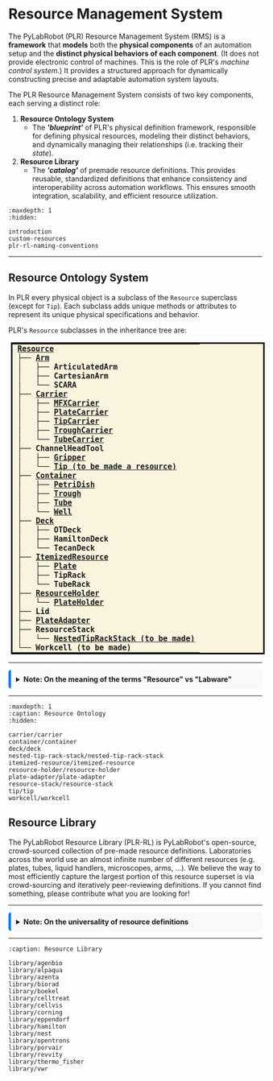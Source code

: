 # Resource Management System

The PyLabRobot (PLR) Resource Management System (RMS) is a **framework** that **models** both the **physical components** of an automation setup and the **distinct physical behaviors of each component**.
(It does not provide electronic control of machines.
This is the role of PLR's *machine control system*.)
It provides a structured approach for dynamically constructing precise and adaptable automation system layouts.

The PLR Resource Management System consists of two key components, each serving a distinct role:

1. **Resource Ontology System**
    - The ***'blueprint'*** of PLR's physical definition framework, responsible for defining physical resources, modeling their distinct behaviors, and dynamically managing their relationships (i.e. tracking their *state*).
2. **Resource Library**
    - The ***'catalog'*** of premade resource definitions.
    This provides reusable, standardized definitions that enhance consistency and interoperability across automation workflows.
    This ensures smooth integration, scalability, and efficient resource utilization.

```{toctree}
:maxdepth: 1
:hidden:

introduction
custom-resources
plr-rl-naming-conventions
```

----

## Resource Ontology System

In PLR every physical object is a subclass of the `Resource` superclass (except for `Tip`).
Each subclass adds unique methods or attributes to represent its unique physical specifications and behavior.

PLR's `Resource` subclasses in the inheritance tree are:
<style>
  .tree {
    border: 3px solid black;      /* Thick border around the entire table */
    border-collapse: collapse;    /* Ensures borders don’t double */
    background-color: #FAF3DD;    /* Light background */
    margin-left: 5px;             /* A bit of left margin */
  }

  .tree td {
    font-family: "Fira Code", monospace;  /* Code-like font */
    font-size: 15px;                     /* Matches code cell output */
    font-weight: bold;                   /* Make all text bold */
    line-height: 1.2;                    /* Slightly tighten vertical spacing */
    padding: 0 10px;                   /* Padding around each line */
    border: none;                        /* Remove inner borders */
    white-space: pre;                    /* Preserve spacing exactly */
  }
</style>

<table class="tree">
  <tr><td><a href="introduction.html">Resource</a></td></tr>
  <!-- Arm subtree -->
  <tr><td>├── <a href="deck/deck.html">Arm</a></td></tr>
  <tr><td>│   ├── ArticulatedArm</td></tr>
  <tr><td>│   ├── CartesianArm</td></tr>
  <tr><td>│   └── SCARA</td></tr>

  <!-- Carrier subtree -->
  <tr><td>├── <a href="carrier/carrier.html">Carrier</a></td></tr>
  <tr><td>│   ├── <a href="carrier/mfx-carrier/mfx_carrier.html">MFXCarrier</a></td></tr>
  <tr><td>│   ├── <a href="carrier/plate-carrier/plate_carrier.html">PlateCarrier</a></td></tr>
  <tr><td>│   ├── <a href="carrier/tip-carrier/tip-carrier.html">TipCarrier</a></td></tr>
  <tr><td>│   ├── <a href="carrier/trough-carrier/trough-carrier.html">TroughCarrier</a></td></tr>
  <tr><td>│   └── <a href="carrier/tube-carrier/tube-carrier.html">TubeCarrier</a></td></tr>

  <tr><td>├── ChannelHeadTool</td></tr>
  <tr><td>│   ├── <a href="container/trough/trough.html">Gripper</a></td></tr>
  <tr><td>│   └── <a href="resource-holder/plate-holder/plate-holder.html">Tip (to be made a resource)</a></td></tr>

  <!-- Container subtree -->
  <tr><td>├── <a href="container/container.html">Container</a></td></tr>
  <tr><td>│   ├── <a href="container/petri-dish/petri-dish.html">PetriDish</a></td></tr>
  <tr><td>│   ├── <a href="container/trough/trough.html">Trough</a></td></tr>
  <tr><td>│   ├── <a href="container/tube/tube.html">Tube</a></td></tr>
  <tr><td>│   └── <a href="container/well/well.html">Well</a></td></tr>

  <!-- Deck subtree -->
  <tr><td>├── <a href="deck/deck.html">Deck</a></td></tr>
  <tr><td>│   ├── OTDeck</td></tr>
  <tr><td>│   ├── HamiltonDeck</td></tr>
  <tr><td>│   └── TecanDeck</td></tr>


  <!-- ItemizedResource subtree -->
  <tr><td>├── <a href="itemized-resource/itemized-resource.html">ItemizedResource</a></td></tr>
  <tr><td>│   ├── <a href="itemized-resource/plate/plate.html">Plate</a></td></tr>
  <tr><td>│   ├── TipRack</td></tr>
  <tr><td>│   └── TubeRack</td></tr>

  <!-- ResourceHolder subtree -->
  <tr><td>├── <a href="resource-holder/resource-holder.html">ResourceHolder</a></td></tr>
  <tr><td>│   └── <a href="resource-holder/plate-holder/plate-holder.html">PlateHolder</a></td></tr>

  <!-- Others -->
  <tr><td>├── Lid</td></tr>
  <tr><td>├── <a href="plate-adapter/plate-adapter.html">PlateAdapter</a></td></tr>

  <tr><td>├── ResourceStack</td></tr>
  <tr><td>│   └── <a href="resource-holder/plate-holder/plate-holder.html">NestedTipRackStack (to be made)</a></td></tr>

  <tr><td>└── Workcell (to be made)</td></tr>
</table>

<hr>

<details style="background-color:#f8f9fa; border-left:5px solid #007bff; padding:10px; border-radius:5px;">
    <summary style="font-weight: bold; cursor: pointer;">Note: On the meaning of the terms "Resource" vs "Labware"</summary>
    <hr>
    <p>Most automation software systems or APIs (e.g. SDKs or GUIs) use the term "labware" to describe items on a machine's deck.
    However, in our discussions, it became evident that the term "labware" has different meanings to different stakeholders
    (e.g., "A plate is clearly labware, but is a liquid handler or a plate reader labware?").
    As a result, PLR avoids the ambiguous term "labware".</p>
    <p><u>Every physical item (describable via its <code>item_x</code>, <code>item_y</code>, <code>item_z</code>) is a "resource"</u>.</p>
</details>

<hr>

```{toctree}
:maxdepth: 1
:caption: Resource Ontology
:hidden:

carrier/carrier
container/container
deck/deck
nested-tip-rack-stack/nested-tip-rack-stack
itemized-resource/itemized-resource
resource-holder/resource-holder
plate-adapter/plate-adapter
resource-stack/resource-stack
tip/tip
workcell/workcell
```

## Resource Library

The PyLabRobot Resource Library (PLR-RL) is PyLabRobot's open-source, crowd-sourced collection of pre-made resource definitions.
Laboratories across the world use an almost infinite number of different resources (e.g. plates, tubes, liquid handlers, microscopes, arms, ...).
We believe the way to most efficiently capture the largest portion of this resource superset is via crowd-sourcing and iteratively peer-reviewing definitions.
If you cannot find something, please contribute what you are looking for!

<hr>

<details style="background-color:#f8f9fa; border-left:5px solid #007bff; padding:10px; border-radius:5px;">
    <summary style="font-weight: bold; cursor: pointer;">Note: On the universality of resource definitions</summary>
    <hr>
    <p>Resource definitions are subject to numerous sources of variability, including (but not limited to) the following:</p>
    <ul>
        <li>Resource batch-to-batch variability (e.g., a plate's wells height might vary ±1.5mm between different purchases of the same well).</li>
        <li>Machine calibration differences (e.g., person A's liquid handler's pipettes are tilted in the x-dimension by 1mm compared to person B's).</li>
    </ul>
    <p>As a result, many automation software systems believe that it is impossible to reuse resource definitions.
    In contrast, PyLabRobot is convinced that carefully created resource definitions combined with smart automation can be reused most of the time.</p>
    <p>PLR is actively addressing these resource resuse constraints in numerous ways:</p>
    <ul>
        <li>Development of self-correcting machine backend methods.</li>
        <li>Using Coordinate Measurement Machine-based generation of resource "ground truths" (e.g., via liquid handler-based resource probing or 3D scanning).</li>
    </ul>
</details>


<hr>


```{toctree}
:caption: Resource Library

library/agenbio
library/alpaqua
library/azenta
library/biorad
library/boekel
library/celltreat
library/cellvis
library/corning
library/eppendorf
library/hamilton
library/nest
library/opentrons
library/porvair
library/revvity
library/thermo_fisher
library/vwr
```
